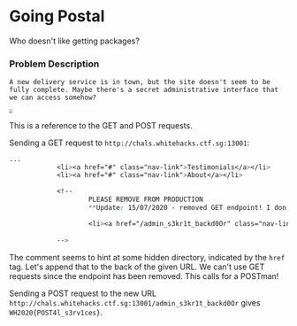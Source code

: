 # Going Postal

Who doesn't like getting packages?

### Problem Description
``````
A new delivery service is in town, but the site doesn't seem to be fully complete. Maybe there's a secret administrative interface that we can access somehow?
``````

<img src="https://github.com/PotatoStealer/Archives/blob/master/Whitehacks2020/Going%20Postal/cookie.png" style="zoom: 40%"/> 

This is a reference to the GET and POST requests.

Sending a GET request to `http://chals.whitehacks.ctf.sg:13001`:
``````css
...
            <li><a href="#" class="nav-link">Testimonials</a></li>
            <li><a href="#" class="nav-link">About</a></li>

            <!-- 
                    PLEASE REMOVE FROM PRODUCTION 
                    **Update: 15/07/2020 - removed GET endpoint! I don't think there's any other method of getting in, so gonna leave this here for now.

                    <li><a href="/admin_s3kr1t_backd0Or" class="nav-link">Admin</a></li>
                    
            -->
``````

The comment seems to hint at some hidden directory, indicated by the `href` tag. Let's append that to the back of the given URL.
We can't use GET requests since the endpoint has been removed. This calls for a POSTman!

Sending a POST request to the new URL `http://chals.whitehacks.ctf.sg:13001/admin_s3kr1t_backd0Or` gives `WH2020{POST4l_s3rv1ces}`.
